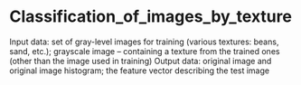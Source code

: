 # Classification_of_images_by_texture
Input data: set of gray-level images for training (various textures: beans, sand, etc.); grayscale image – containing a texture from the trained ones (other than the image used in training)
Output data: original image and original image histogram; the feature vector describing the test image
